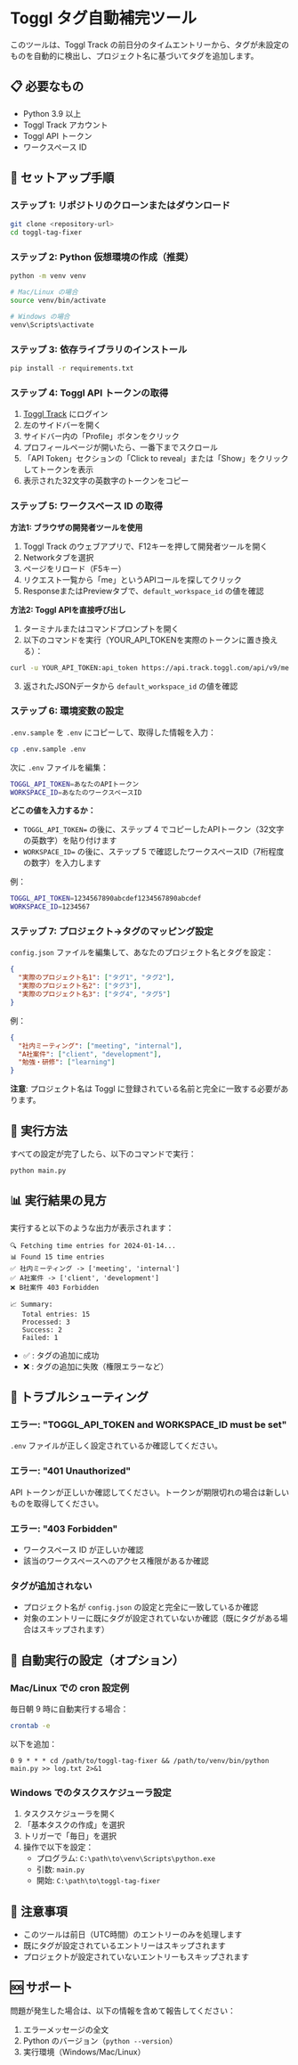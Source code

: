 # Toggl タグ自動補完ツール

このツールは、Toggl Track の前日分のタイムエントリーから、タグが未設定のものを自動的に検出し、プロジェクト名に基づいてタグを追加します。

## 📋 必要なもの

- Python 3.9 以上
- Toggl Track アカウント
- Toggl API トークン
- ワークスペース ID

## 🚀 セットアップ手順

### ステップ 1: リポジトリのクローンまたはダウンロード

```bash
git clone <repository-url>
cd toggl-tag-fixer
```

### ステップ 2: Python 仮想環境の作成（推奨）

```bash
python -m venv venv

# Mac/Linux の場合
source venv/bin/activate

# Windows の場合
venv\Scripts\activate
```

### ステップ 3: 依存ライブラリのインストール

```bash
pip install -r requirements.txt
```

### ステップ 4: Toggl API トークンの取得

1. [Toggl Track](https://track.toggl.com) にログイン
2. 左のサイドバーを開く
3. サイドバー内の「Profile」ボタンをクリック
4. プロフィールページが開いたら、一番下までスクロール
5. 「API Token」セクションの「Click to reveal」または「Show」をクリックしてトークンを表示
6. 表示された32文字の英数字のトークンをコピー

### ステップ 5: ワークスペース ID の取得

**方法1: ブラウザの開発者ツールを使用**
1. Toggl Track のウェブアプリで、F12キーを押して開発者ツールを開く
2. Networkタブを選択
3. ページをリロード（F5キー）
4. リクエスト一覧から「me」というAPIコールを探してクリック
5. ResponseまたはPreviewタブで、`default_workspace_id` の値を確認

**方法2: Toggl APIを直接呼び出し**
1. ターミナルまたはコマンドプロンプトを開く
2. 以下のコマンドを実行（YOUR_API_TOKENを実際のトークンに置き換える）：
```bash
curl -u YOUR_API_TOKEN:api_token https://api.track.toggl.com/api/v9/me
```
3. 返されたJSONデータから `default_workspace_id` の値を確認

### ステップ 6: 環境変数の設定

`.env.sample` を `.env` にコピーして、取得した情報を入力：

```bash
cp .env.sample .env
```

次に `.env` ファイルを編集：

```bash
TOGGL_API_TOKEN=あなたのAPIトークン
WORKSPACE_ID=あなたのワークスペースID
```

**どこの値を入力するか：**
- `TOGGL_API_TOKEN=` の後に、ステップ 4 でコピーしたAPIトークン（32文字の英数字）を貼り付けます
- `WORKSPACE_ID=` の後に、ステップ 5 で確認したワークスペースID（7桁程度の数字）を入力します

例：
```bash
TOGGL_API_TOKEN=1234567890abcdef1234567890abcdef
WORKSPACE_ID=1234567
```

### ステップ 7: プロジェクト→タグのマッピング設定

`config.json` ファイルを編集して、あなたのプロジェクト名とタグを設定：

```json
{
  "実際のプロジェクト名1": ["タグ1", "タグ2"],
  "実際のプロジェクト名2": ["タグ3"],
  "実際のプロジェクト名3": ["タグ4", "タグ5"]
}
```

例：
```json
{
  "社内ミーティング": ["meeting", "internal"],
  "A社案件": ["client", "development"],
  "勉強・研修": ["learning"]
}
```

**注意**: プロジェクト名は Toggl に登録されている名前と完全に一致する必要があります。

## 🎯 実行方法

すべての設定が完了したら、以下のコマンドで実行：

```bash
python main.py
```

## 📊 実行結果の見方

実行すると以下のような出力が表示されます：

```
🔍 Fetching time entries for 2024-01-14...
📊 Found 15 time entries
✅ 社内ミーティング -> ['meeting', 'internal']
✅ A社案件 -> ['client', 'development']
❌ B社案件 403 Forbidden

📈 Summary:
   Total entries: 15
   Processed: 3
   Success: 2
   Failed: 1
```

- ✅ : タグの追加に成功
- ❌ : タグの追加に失敗（権限エラーなど）

## 🔧 トラブルシューティング

### エラー: "TOGGL_API_TOKEN and WORKSPACE_ID must be set"

`.env` ファイルが正しく設定されているか確認してください。

### エラー: "401 Unauthorized"

API トークンが正しいか確認してください。トークンが期限切れの場合は新しいものを取得してください。

### エラー: "403 Forbidden"

- ワークスペース ID が正しいか確認
- 該当のワークスペースへのアクセス権限があるか確認

### タグが追加されない

- プロジェクト名が `config.json` の設定と完全に一致しているか確認
- 対象のエントリーに既にタグが設定されていないか確認（既にタグがある場合はスキップされます）

## 🤖 自動実行の設定（オプション）

### Mac/Linux での cron 設定例

毎日朝 9 時に自動実行する場合：

```bash
crontab -e
```

以下を追加：
```
0 9 * * * cd /path/to/toggl-tag-fixer && /path/to/venv/bin/python main.py >> log.txt 2>&1
```

### Windows でのタスクスケジューラ設定

1. タスクスケジューラを開く
2. 「基本タスクの作成」を選択
3. トリガーで「毎日」を選択
4. 操作で以下を設定：
   - プログラム: `C:\path\to\venv\Scripts\python.exe`
   - 引数: `main.py`
   - 開始: `C:\path\to\toggl-tag-fixer`

## 📝 注意事項

- このツールは前日（UTC時間）のエントリーのみを処理します
- 既にタグが設定されているエントリーはスキップされます
- プロジェクトが設定されていないエントリーもスキップされます

## 🆘 サポート

問題が発生した場合は、以下の情報を含めて報告してください：

1. エラーメッセージの全文
2. Python のバージョン（`python --version`）
3. 実行環境（Windows/Mac/Linux）